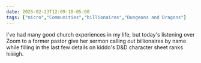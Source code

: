 ```yaml
---
date: 2025-02-23T12:09:10-05:00
tags: ["micro","Communities","billionaires","Dungeons and Dragons"]
---
```

I've had many good church experiences in my life, but today's listening over Zoom to a former pastor give her sermon calling out billionaires by name while filling in the last few details on kiddo's D&D character sheet ranks hiiiiigh.